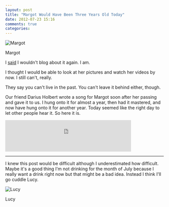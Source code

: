 ```yaml
---
layout: post
title: "Margot Would Have Been Three Years Old Today"
date: 2012-07-23 15:16
comments: true
categories: 
---
```


![Margot](http://farm5.staticflickr.com/4116/4791942665_9b7842ca96_z.jpg "Margot")

Margot

I [said]({{site.url}}/2011/11/29/desire-and-meaning/ "it is time to stop writing publicly about it in such an explicit manner") I wouldn't blog about it again. I am.

I thought I would be able to look at her pictures and watch her videos by now. I still can't, really.

They say you can't live in the past. You can't leave it behind either, though.

Our friend Darius Holbert wrote a song for Margot soon after her passing and gave it to us. I hung onto it for almost a year, then had it mastered, and now have hung onto it for another year. Today seemed like the right day to let other people hear it. So here it is.

<iframe width="400" height="100" style="position: relative; display: block; width: 400px; height: 100px;" src="http://bandcamp.com/EmbeddedPlayer/v=2/track=2670210908/size=venti/bgcol=FFFFFF/linkcol=4285BB/" allowtransparency="true" frameborder="0"><a href="http://themusicgroup.org/track/keeping-this-night-light-on">Keeping This Night Light On by Darius Holbert</a></iframe>

---

I knew this post would be difficult although I underestimated how difficult. Maybe it's a good thing I'm not drinking for the month of July because I really want a drink right now but that might be a bad idea. Instead I think I'll go cuddle Lucy.

![Lucy](http://farm8.staticflickr.com/7122/7590991054_cde1a5c751_z.jpg "Lucy")

Lucy
